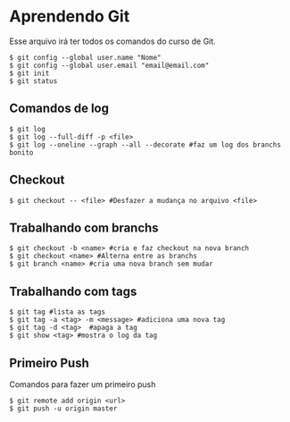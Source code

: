 # Aprendendo Git
Esse arquivo irá ter todos os comandos do curso de Git.

```shell
$ git config --global user.name "Nome"
$ git config --global user.email "email@email.com"
$ git init
$ git status
```

## Comandos de log

```shell
$ git log
$ git log --full-diff -p <file>
$ git log --oneline --graph --all --decorate #faz um log dos branchs bonito
```

## Checkout

```shell
$ git checkout -- <file> #Desfazer a mudança no arquivo <file>
```

## Trabalhando com branchs

```shell
$ git checkout -b <name> #cria e faz checkout na nova branch
$ git checkout <name> #Alterna entre as branchs
$ git branch <name> #cria uma nova branch sem mudar
```

## Trabalhando com tags

```shell
$ git tag #lista as tags
$ git tag -a <tag> -m <message> #adiciona uma nova tag
$ git tag -d <tag>  #apaga a tag
$ git show <tag> #mostra o log da tag
```
## Primeiro Push

Comandos para fazer um primeiro push

```shell
$ git remote add origin <url>
$ git push -u origin master
```
